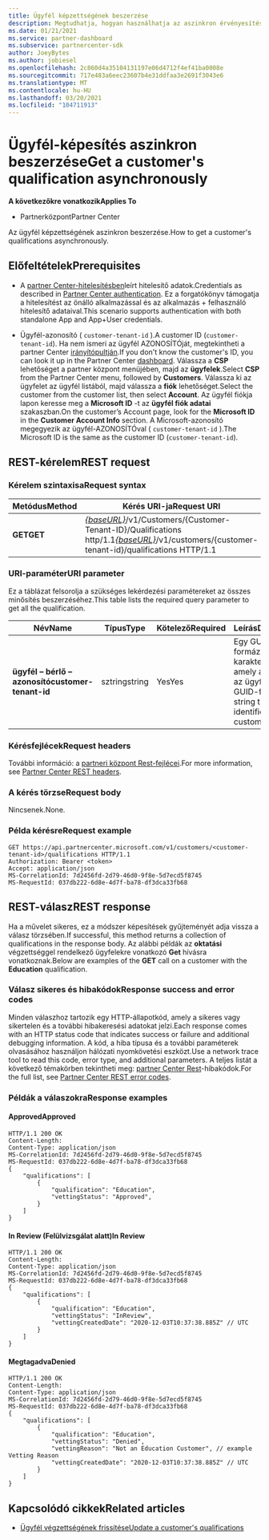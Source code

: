 ```yaml
---
title: Ügyfél képzettségének beszerzése
description: Megtudhatja, hogyan használhatja az aszinkron érvényesítést az ügyfél a partner Center API-n keresztüli minősítésének beszerzéséhez. A partnerek ezt az oktatási ügyfelek ellenőrzésére használhatják.
ms.date: 01/21/2021
ms.service: partner-dashboard
ms.subservice: partnercenter-sdk
author: JoeyBytes
ms.author: jobiesel
ms.openlocfilehash: 2c860d4a35104131197e06d4712f4ef41ba0008e
ms.sourcegitcommit: 717e483a6eec23607b4e31ddfaa3e2691f3043e6
ms.translationtype: MT
ms.contentlocale: hu-HU
ms.lasthandoff: 03/20/2021
ms.locfileid: "104711913"
---
```

# <a name="get-a-customers-qualification-asynchronously"></a><span data-ttu-id="d4ad6-104">Ügyfél-képesítés aszinkron beszerzése</span><span class="sxs-lookup"><span data-stu-id="d4ad6-104">Get a customer's qualification asynchronously</span></span>

<span data-ttu-id="d4ad6-105">**A következőkre vonatkozik**</span><span class="sxs-lookup"><span data-stu-id="d4ad6-105">**Applies To**</span></span>

- <span data-ttu-id="d4ad6-106">Partnerközpont</span><span class="sxs-lookup"><span data-stu-id="d4ad6-106">Partner Center</span></span>

<span data-ttu-id="d4ad6-107">Az ügyfél képzettségének aszinkron beszerzése.</span><span class="sxs-lookup"><span data-stu-id="d4ad6-107">How to get a customer's qualifications asynchronously.</span></span>

## <a name="prerequisites"></a><span data-ttu-id="d4ad6-108">Előfeltételek</span><span class="sxs-lookup"><span data-stu-id="d4ad6-108">Prerequisites</span></span>

- <span data-ttu-id="d4ad6-109">A [partner Center-hitelesítésben](partner-center-authentication.md)leírt hitelesítő adatok.</span><span class="sxs-lookup"><span data-stu-id="d4ad6-109">Credentials as described in [Partner Center authentication](partner-center-authentication.md).</span></span> <span data-ttu-id="d4ad6-110">Ez a forgatókönyv támogatja a hitelesítést az önálló alkalmazással és az alkalmazás + felhasználó hitelesítő adataival.</span><span class="sxs-lookup"><span data-stu-id="d4ad6-110">This scenario supports authentication with both standalone App and App+User credentials.</span></span>

- <span data-ttu-id="d4ad6-111">Ügyfél-azonosító ( `customer-tenant-id` ).</span><span class="sxs-lookup"><span data-stu-id="d4ad6-111">A customer ID (`customer-tenant-id`).</span></span> <span data-ttu-id="d4ad6-112">Ha nem ismeri az ügyfél AZONOSÍTÓját, megtekintheti a partner Center [irányítópultján](https://partner.microsoft.com/dashboard).</span><span class="sxs-lookup"><span data-stu-id="d4ad6-112">If you don't know the customer's ID, you can look it up in the Partner Center [dashboard](https://partner.microsoft.com/dashboard).</span></span> <span data-ttu-id="d4ad6-113">Válassza a **CSP** lehetőséget a partner központ menüjében, majd az **ügyfelek**.</span><span class="sxs-lookup"><span data-stu-id="d4ad6-113">Select **CSP** from the Partner Center menu, followed by **Customers**.</span></span> <span data-ttu-id="d4ad6-114">Válassza ki az ügyfelet az ügyfél listából, majd válassza a **fiók** lehetőséget.</span><span class="sxs-lookup"><span data-stu-id="d4ad6-114">Select the customer from the customer list, then select **Account**.</span></span> <span data-ttu-id="d4ad6-115">Az ügyfél fiókja lapon keresse meg a **Microsoft ID** -t az **ügyfél fiók adatai** szakaszban.</span><span class="sxs-lookup"><span data-stu-id="d4ad6-115">On the customer’s Account page, look for the **Microsoft ID** in the **Customer Account Info** section.</span></span> <span data-ttu-id="d4ad6-116">A Microsoft-azonosító megegyezik az ügyfél-AZONOSÍTÓval ( `customer-tenant-id` ).</span><span class="sxs-lookup"><span data-stu-id="d4ad6-116">The Microsoft ID is the same as the customer ID  (`customer-tenant-id`).</span></span>

## <a name="rest-request"></a><span data-ttu-id="d4ad6-117">REST-kérelem</span><span class="sxs-lookup"><span data-stu-id="d4ad6-117">REST request</span></span>

### <a name="request-syntax"></a><span data-ttu-id="d4ad6-118">Kérelem szintaxisa</span><span class="sxs-lookup"><span data-stu-id="d4ad6-118">Request syntax</span></span>

| <span data-ttu-id="d4ad6-119">Metódus</span><span class="sxs-lookup"><span data-stu-id="d4ad6-119">Method</span></span>  | <span data-ttu-id="d4ad6-120">Kérés URI-ja</span><span class="sxs-lookup"><span data-stu-id="d4ad6-120">Request URI</span></span>                                                                                          |
|---------|------------------------------------------------------------------------------------------------------|
| <span data-ttu-id="d4ad6-121">**GET**</span><span class="sxs-lookup"><span data-stu-id="d4ad6-121">**GET**</span></span> | <span data-ttu-id="d4ad6-122">[*{baseURL}*](partner-center-rest-urls.md)/v1/Customers/{Customer-Tenant-ID}/Qualifications http/1.1</span><span class="sxs-lookup"><span data-stu-id="d4ad6-122">[*{baseURL}*](partner-center-rest-urls.md)/v1/customers/{customer-tenant-id}/qualifications HTTP/1.1</span></span> |

### <a name="uri-parameter"></a><span data-ttu-id="d4ad6-123">URI-paraméter</span><span class="sxs-lookup"><span data-stu-id="d4ad6-123">URI parameter</span></span>

<span data-ttu-id="d4ad6-124">Ez a táblázat felsorolja a szükséges lekérdezési paramétereket az összes minősítés beszerzéséhez.</span><span class="sxs-lookup"><span data-stu-id="d4ad6-124">This table lists the required query parameter to get all the qualification.</span></span>

| <span data-ttu-id="d4ad6-125">Név</span><span class="sxs-lookup"><span data-stu-id="d4ad6-125">Name</span></span>               | <span data-ttu-id="d4ad6-126">Típus</span><span class="sxs-lookup"><span data-stu-id="d4ad6-126">Type</span></span>   | <span data-ttu-id="d4ad6-127">Kötelező</span><span class="sxs-lookup"><span data-stu-id="d4ad6-127">Required</span></span> | <span data-ttu-id="d4ad6-128">Leírás</span><span class="sxs-lookup"><span data-stu-id="d4ad6-128">Description</span></span>                                           |
|--------------------|--------|----------|-------------------------------------------------------|
| <span data-ttu-id="d4ad6-129">**ügyfél – bérlő – azonosító**</span><span class="sxs-lookup"><span data-stu-id="d4ad6-129">**customer-tenant-id**</span></span> | <span data-ttu-id="d4ad6-130">sztring</span><span class="sxs-lookup"><span data-stu-id="d4ad6-130">string</span></span> | <span data-ttu-id="d4ad6-131">Yes</span><span class="sxs-lookup"><span data-stu-id="d4ad6-131">Yes</span></span>      | <span data-ttu-id="d4ad6-132">Egy GUID-formázott karakterlánc, amely azonosítja az ügyfelet.</span><span class="sxs-lookup"><span data-stu-id="d4ad6-132">A GUID-formatted string that identifies the customer.</span></span> |

### <a name="request-headers"></a><span data-ttu-id="d4ad6-133">Kérésfejlécek</span><span class="sxs-lookup"><span data-stu-id="d4ad6-133">Request headers</span></span>

<span data-ttu-id="d4ad6-134">További információ: a [partneri központ Rest-fejlécei](headers.md).</span><span class="sxs-lookup"><span data-stu-id="d4ad6-134">For more information, see [Partner Center REST headers](headers.md).</span></span>

### <a name="request-body"></a><span data-ttu-id="d4ad6-135">A kérés törzse</span><span class="sxs-lookup"><span data-stu-id="d4ad6-135">Request body</span></span>

<span data-ttu-id="d4ad6-136">Nincsenek.</span><span class="sxs-lookup"><span data-stu-id="d4ad6-136">None.</span></span>

### <a name="request-example"></a><span data-ttu-id="d4ad6-137">Példa kérésre</span><span class="sxs-lookup"><span data-stu-id="d4ad6-137">Request example</span></span>

```http
GET https://api.partnercenter.microsoft.com/v1/customers/<customer-tenant-id>/qualifications HTTP/1.1
Authorization: Bearer <token>
Accept: application/json
MS-CorrelationId: 7d2456fd-2d79-46d0-9f8e-5d7ecd5f8745
MS-RequestId: 037db222-6d8e-4d7f-ba78-df3dca33fb68
```

## <a name="rest-response"></a><span data-ttu-id="d4ad6-138">REST-válasz</span><span class="sxs-lookup"><span data-stu-id="d4ad6-138">REST response</span></span>

<span data-ttu-id="d4ad6-139">Ha a művelet sikeres, ez a módszer képesítések gyűjteményét adja vissza a válasz törzsében.</span><span class="sxs-lookup"><span data-stu-id="d4ad6-139">If successful, this method returns a collection of qualifications in the response body.</span></span>  <span data-ttu-id="d4ad6-140">Az alábbi példák az **oktatási** végzettséggel rendelkező ügyfelekre vonatkozó **Get** hívásra vonatkoznak.</span><span class="sxs-lookup"><span data-stu-id="d4ad6-140">Below are examples of the **GET** call on a customer with the **Education** qualification.</span></span>

### <a name="response-success-and-error-codes"></a><span data-ttu-id="d4ad6-141">Válasz sikeres és hibakódok</span><span class="sxs-lookup"><span data-stu-id="d4ad6-141">Response success and error codes</span></span>

<span data-ttu-id="d4ad6-142">Minden válaszhoz tartozik egy HTTP-állapotkód, amely a sikeres vagy sikertelen és a további hibakeresési adatokat jelzi.</span><span class="sxs-lookup"><span data-stu-id="d4ad6-142">Each response comes with an HTTP status code that indicates success or failure and additional debugging information.</span></span> <span data-ttu-id="d4ad6-143">A kód, a hiba típusa és a további paraméterek olvasásához használjon hálózati nyomkövetési eszközt.</span><span class="sxs-lookup"><span data-stu-id="d4ad6-143">Use a network trace tool to read this code, error type, and additional parameters.</span></span> <span data-ttu-id="d4ad6-144">A teljes listát a következő témakörben tekintheti meg: [partner Center Rest](error-codes.md)-hibakódok.</span><span class="sxs-lookup"><span data-stu-id="d4ad6-144">For the full list, see [Partner Center REST error codes](error-codes.md).</span></span>

### <a name="response-examples"></a><span data-ttu-id="d4ad6-145">Példák a válaszokra</span><span class="sxs-lookup"><span data-stu-id="d4ad6-145">Response examples</span></span>

#### <a name="approved"></a><span data-ttu-id="d4ad6-146">Approved</span><span class="sxs-lookup"><span data-stu-id="d4ad6-146">Approved</span></span>

```http
HTTP/1.1 200 OK
Content-Length:
Content-Type: application/json
MS-CorrelationId: 7d2456fd-2d79-46d0-9f8e-5d7ecd5f8745
MS-RequestId: 037db222-6d8e-4d7f-ba78-df3dca33fb68
{
    "qualifications": [
        {
            "qualification": "Education",
            "vettingStatus": "Approved",
        }
    ]
}

```

#### <a name="in-review"></a><span data-ttu-id="d4ad6-147">In Review (Felülvizsgálat alatt)</span><span class="sxs-lookup"><span data-stu-id="d4ad6-147">In Review</span></span>

```http
HTTP/1.1 200 OK
Content-Length:
Content-Type: application/json
MS-CorrelationId: 7d2456fd-2d79-46d0-9f8e-5d7ecd5f8745
MS-RequestId: 037db222-6d8e-4d7f-ba78-df3dca33fb68
{
    "qualifications": [
        {
            "qualification": "Education",
            "vettingStatus": "InReview",
            "vettingCreatedDate": "2020-12-03T10:37:38.885Z" // UTC
        }
    ]
}

```

#### <a name="denied"></a><span data-ttu-id="d4ad6-148">Megtagadva</span><span class="sxs-lookup"><span data-stu-id="d4ad6-148">Denied</span></span>

```http
HTTP/1.1 200 OK
Content-Length:
Content-Type: application/json
MS-CorrelationId: 7d2456fd-2d79-46d0-9f8e-5d7ecd5f8745
MS-RequestId: 037db222-6d8e-4d7f-ba78-df3dca33fb68
{
    "qualifications": [
        {
            "qualification": "Education",
            "vettingStatus": "Denied",
            "vettingReason": "Not an Education Customer", // example Vetting Reason
            "vettingCreatedDate": "2020-12-03T10:37:38.885Z" // UTC
        }
    ]
}

```

## <a name="related-articles"></a><span data-ttu-id="d4ad6-149">Kapcsolódó cikkek</span><span class="sxs-lookup"><span data-stu-id="d4ad6-149">Related articles</span></span>

- [<span data-ttu-id="d4ad6-150">Ügyfél végzettségének frissítése</span><span class="sxs-lookup"><span data-stu-id="d4ad6-150">Update a customer's qualifications</span></span>](./update-customer-qualification-asynchronous.md)